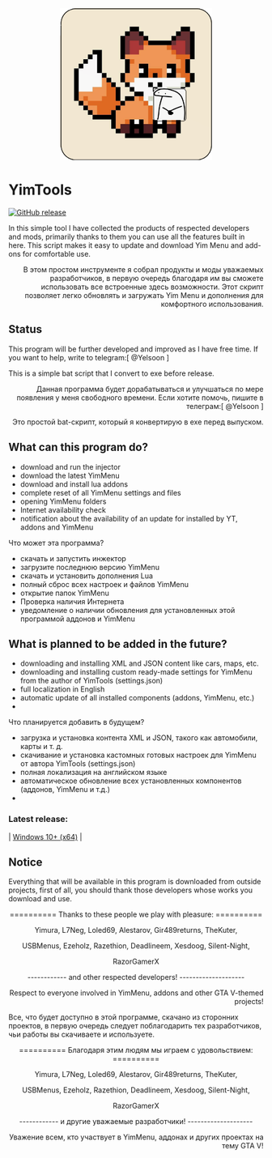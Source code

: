 <p align="center">
  <img width="300" alt="YimTools logo" src="assets/logo.png">
</p>

# YimTools

[![GitHub release](https://img.shields.io/github/v/release/FluffyFox337/YimTools?display_name=release)](https://github.com/FluffyFox337/YimTools/releases/latest)

In this simple tool I have collected the products of respected developers and mods, primarily thanks to them you can use all the features built in here.
This script makes it easy to update and download Yim Menu and add-ons for comfortable use.

<p align="right">
В этом простом инструменте я собрал продукты и моды уважаемых разработчиков, в первую очередь благодаря им вы сможете использовать все встроенные здесь возможности.
Этот скрипт позволяет легко обновлять и загружать Yim Menu и дополнения для комфортного использования.
</p>

## Status
This program will be further developed and improved as I have free time. If you want to help, write to telegram:[ @Yelsoon ]

This is a simple bat script that I convert to exe before release.

<p align="right">
  Данная программа будет дорабатываться и улучшаться по мере появления у меня свободного времени. Если хотите помочь, пишите в телеграм:[ @Yelsoon ]
  </p>
<p align="right">  
Это простой bat-скрипт, который я конвертирую в exe перед выпуском.
</p>

## What can this program do?
* download and run the injector
* download the latest YimMenu
* download and install lua addons
* complete reset of all YimMenu settings and files
* opening YimMenu folders
* Internet availability check
* notification about the availability of an update for installed by YT, addons and YimMenu

 Что может эта программа?
* скачать и запустить инжектор
* загрузите последнюю версию YimMenu
* скачать и установить дополнения Lua
* полный сброс всех настроек и файлов YimMenu
* открытие папок YimMenu
* Проверка наличия Интернета
* уведомление о наличии обновления для установленных этой программой аддонов и YimMenu

## What is planned to be added in the future?
* downloading and installing XML and JSON content like cars, maps, etc.
* downloading and installing custom ready-made settings for YimMenu from the author of YimTools (settings.json)
* full localization in English
* automatic update of all installed components (addons, YimMenu, etc.)
* 

 Что планируется добавить в будущем?
* загрузка и установка контента XML и JSON, такого как автомобили, карты и т. д.
* скачивание и установка кастомных готовых настроек для YimMenu от автора YimTools (settings.json)
* полная локализация на английском языке
* автоматическое обновление всех установленных компонентов (аддонов, YimMenu и т.д.)
*

### Latest release:
| [Windows 10+ (x64)](https://github.com/FluffyFox337/YimTools/releases/download/latest/YimTools_alfa.exe) |

## Notice

Everything that will be available in this program is downloaded from outside projects, first of all, you should thank those developers whose works you download and use. 



<p align="center">
  ========== Thanks to these people we play with pleasure: ==========
</p>

<p align="center">
Yimura, L7Neg, Loled69, Alestarov, Gir489returns, TheKuter,
</p>

<p align="center">
  USBMenus, Ezeholz, Razethion, Deadlineem, Xesdoog, Silent-Night,
</p>

<p align="center">
  RazorGamerX
</p>



<p align="center">
------------ and other respected developers! --------------------
</p>

<p align="right">
Respect to everyone involved in YimMenu, addons and other GTA V-themed projects!
</p>

Все, что будет доступно в этой программе, скачано из сторонних проектов, в первую очередь следует поблагодарить тех разработчиков, чьи работы вы скачиваете и используете.

<p align="center">
  ========== Благодаря этим людям мы играем с удовольствием: ==========
</p>

<p align="center">
Yimura, L7Neg, Loled69, Alestarov, Gir489returns, TheKuter,
</p>

<p align="center">
  USBMenus, Ezeholz, Razethion, Deadlineem, Xesdoog, Silent-Night,
</p>

<p align="center">
  RazorGamerX
</p>



<p align="center">
------------ и другие уважаемые разработчики! --------------------
</p>

<p align="right">
Уважение всем, кто участвует в YimMenu, аддонах и других проектах на тему GTA V!
</p>
